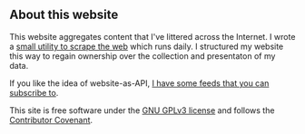 ## About this website

This website aggregates content that I've littered across the Internet. I wrote a [small utility to scrape the web](http://rileyjshaw.commit--blog.com/rileyjshaw/rileyjshaw-new/2488bcd5e5610f692773e7815fabdb247ece55f5) which runs daily. I structured my website this way to regain ownership over the collection and presentaton of my data.

If you like the idea of website-as-API, [I have some feeds that you can subscribe to](/subscribe).

This site is free software under the [GNU GPLv3 license](https://github.com/rileyjshaw/rileyjshaw.github.io/blob/master/COPYING) and follows the [Contributor Covenant](https://www.contributor-covenant.org/).
